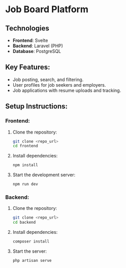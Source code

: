 # Job Board Platform

## Technologies
- **Frontend**: Svelte
- **Backend**: Laravel (PHP)
- **Database**: PostgreSQL

## Key Features:
- Job posting, search, and filtering.
- User profiles for job seekers and employers.
- Job applications with resume uploads and tracking.

## Setup Instructions:

### Frontend:
1. Clone the repository:
   ```bash
   git clone <repo_url>
   cd frontend
2. Install dependencies:
   ```bash
   npm install
3. Start the development server:
   ```bash
   npm run dev

### Backend:
1. Clone the repository:
   ```bash
   git clone <repo_url>
   cd backend
2. Install dependencies:
   ```bash
   composer install
3. Start the server:
   ```bash
   php artisan serve
